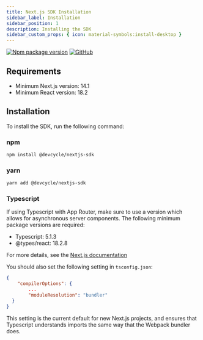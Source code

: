 ```yaml
---
title: Next.js SDK Installation
sidebar_label: Installation
sidebar_position: 1
description: Installing the SDK
sidebar_custom_props: { icon: material-symbols:install-desktop }
---
```


[![Npm package version](https://badgen.net/npm/v/@devcycle/nextjs-sdk)](https://www.npmjs.com/package/@devcycle/nextjs-sdk)
[![GitHub](https://img.shields.io/github/stars/devcyclehq/js-sdks.svg?style=social&label=Star&maxAge=2592000)](https://github.com/DevCycleHQ/js-sdks/tree/main/sdk/nextjs)

## Requirements

- Minimum Next.js version: 14.1
- Minimum React version: 18.2

## Installation

To install the SDK, run the following command:

### npm
```bash
npm install @devcycle/nextjs-sdk
```

### yarn
```bash
yarn add @devcycle/nextjs-sdk
```

### Typescript
If using Typescript with App Router, make sure to use a version which allows for asynchronous server components.
The following minimum package versions are required:
- Typescript: 5.1.3
- @types/react: 18.2.8

For more details, see the [Next.js documentation](https://nextjs.org/docs/app/building-your-application/configuring/typescript#async-server-component-typescript-error)

You should also set the following setting in `tsconfig.json`:
```json
{
    "compilerOptions": {
        ...
        "moduleResolution": "bundler"
  }
}
```

This setting is the current default for new Next.js projects, and ensures that Typescript understands imports the
same way that the Webpack bundler does.
